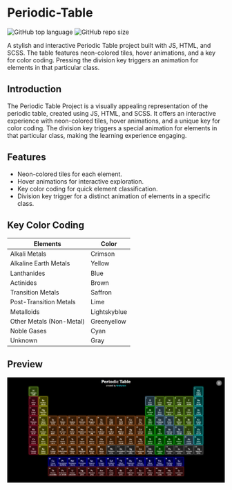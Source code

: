 # Periodic-Table

![GitHub top language](https://img.shields.io/github/languages/top/A-nshuman/Periodic-Table?color=rgb(247,223,30))
![GitHub repo size](https://img.shields.io/github/repo-size/A-nshuman/Periodic-Table?color=darkgreen)

A stylish and interactive Periodic Table project built with JS, HTML, and SCSS. The table features neon-colored tiles, hover animations, and a key for color coding. Pressing the division key triggers an animation for elements in that particular class.

## Introduction
The Periodic Table Project is a visually appealing representation of the periodic table, created using JS, HTML, and SCSS. It offers an interactive experience with neon-colored tiles, hover animations, and a unique key for color coding. The division key triggers a special animation for elements in that particular class, making the learning experience engaging.

## Features
- Neon-colored tiles for each element.
- Hover animations for interactive exploration.
- Key color coding for quick element classification.
- Division key trigger for a distinct animation of elements in a specific class.

## Key Color Coding

| Elements                   | Color          |
|--------------------------- | -------------- |
| Alkali Metals              | Crimson        |
| Alkaline Earth Metals      | Yellow         |
| Lanthanides                | Blue           |
| Actinides                  | Brown          |
| Transition Metals          | Saffron        |
| Post-Transition Metals     | Lime           |
| Metalloids                 | Lightskyblue   |
| Other Metals (Non-Metal)   | Greenyellow    |
| Noble Gases                | Cyan           |
| Unknown                    | Gray           |

## Preview

![Screenshot](images/screenshot.jpeg)
